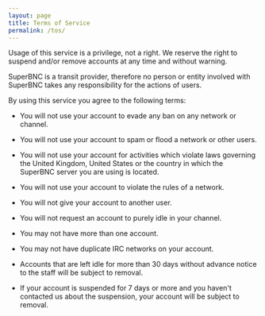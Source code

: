 ```yaml
---
layout: page
title: Terms of Service
permalink: /tos/
---
```

Usage of this service is a privilege, not a right. We reserve
the right to suspend and/or remove accounts at any time and
without warning.

SuperBNC is a transit provider, therefore no person or entity
involved with SuperBNC takes any responsibility for the actions
of users.

By using this service you agree to the following terms:

* You will not use your account to evade any ban on any network
or channel.

* You will not use your account to spam or flood a network or
other users.

* You will not use your account for activities which violate
laws governing the United Kingdom, United States or the country
in which the SuperBNC server you are using is located.

* You will not use your account to violate the rules of a network.

* You will not give your account to another user.

* You will not request an account to purely idle in your channel.

* You may not have more than one account.

* You may not have duplicate IRC networks on your account.

* Accounts that are left idle for more than 30 days without advance
notice to the staff will be subject to removal.

* If your account is suspended for 7 days or more and you haven't
contacted us about the suspension, your account will be subject to
removal.
